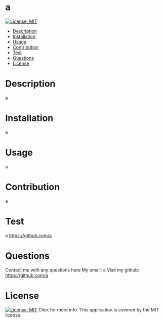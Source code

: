 # a
[![License: MIT](https://img.shields.io/badge/License-MIT-yellow.svg)](https://opensource.org/licenses/MIT)

* [Description](#description)
* [Installation](#installation)
* [Usage](#usage)
* [Contribution](#contribution)
* [Test](#test)
* [Questions](#Questions)
* [License](#license)

# Description
a
# Installation
a
# Usage
a
# Contribution
a
# Test
a
https://github.com/a
# Questions
Contact me with any questions here
My email: a
Visit my github: https://github.com/a
# License
[![License: MIT](https://img.shields.io/badge/License-MIT-yellow.svg)](https://opensource.org/licenses/MIT) Click for more info. This application is covered by the MIT license.

